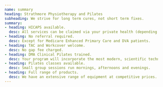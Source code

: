 ```yaml
---
name: summary
heading: Strathmore Physiotherapy and Pilates
subheading: We strive for long term cures, not short term fixes.
summary:
- heading: HICAPS available.
  desc: All services can be claimed via your private health (depending on benefits).
- heading: No referral required.
  desc: Except for Medicare Enhanced Primary Care and DVA patients.
- heading: TAC and Workcover welcome.
  desc: No gap fee charged.
- heading: DMA Clinical Pilates trained.
  desc: Your program will incorporate the most modern, scientific techniques available..
- heading: Pilates classes available.
  desc: Small group sessions run mornings, afternoons and evenings.
- heading: Full range of products.
  desc: We have an extensive range of equipment at competitive prices. 
---
```

